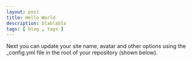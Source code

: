 ```yaml
---
layout: post
title: Hello World
description: blablabla
tags: [ blog , tags ]
---
```


Next you can update your site name, avatar and other options using the \_config.yml file in the root of your repository (shown below).
